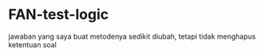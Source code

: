 # FAN-test-logic


jawaban yang saya buat metodenya sedikit diubah, tetapi tidak menghapus ketentuan soal
